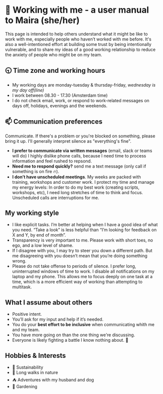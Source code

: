 # 👋 Working with me - a user manual to Maira (she/her)
This page is intended to help others understand what it might be like to work with me, especially people who haven’t worked with me before. It's also a well-intentioned effort at building some trust by being intentionally vulnerable, and to share my ideas of a good working relationship to reduce the anxiety of people who might be on my team.

## 🕤 Time zone and working hours
- My working days are monday-tuesday & thursday-friday, _wednesday is my day off(line)_
- I work between 08.30 - 17.30 (Amsterdam time)
- I do not check email, work, or respond to work-related messages on days off, holidays, evenings and the weekends.

## 📫 Communication preferences
Communicate. If there's a problem or you're blocked on something, please bring it up. I'll generally interpret silence as "everything's fine".
- **I prefer to communicate via written messages** (email, slack or teams will do) I highly dislike phone calls, because I need time to process information and feel rushed to repsond.
- **Need me to respond quickly?** send me a text message (only call if something is on fire 🔥).
- **I don’t have unscheduled meetings**. My weeks are packed with training, workshops and customer work. I protect my time and manage my energy levels: In order to do my best work (creating scripts, workshops, etc), I need long stretches of time to think and focus. Unscheduled calls are interruptions for me.

## My working style
- I like explicit tasks. I’m better at helping when I have a good idea of what you need. “Take a look” is less helpful than “I’m looking for feedback on X and Y, by end of month”.
- Transparency is very important to me. Please work with short toes, no ego, and a low level of shame.
- If I disagree with you, I may try to steer you down a different path. But me disagreeing with you doesn’t mean that you’re doing something wrong.
- Please do not take offense to periods of silence. I prefer long, uninterrupted windows of time to work. I disable all notifications on my laptop and my phone. This allows me to focus deeply on one task at a time, which is a more efficient way of working than attempting to multitask.

## What I assume about others
- Positive intent.
- You’ll ask for my input and help if it’s needed.
- You do your **best effort to be inclusive** when communicating whith me and my team.
- You have more going on than the one thing we're discussing.
- Everyone is likely fighting a battle I know nothing about. 💛

## Hobbies & Interests
- 🌿 Sustainability
- 🌄 Long walks in nature
- ⛺ Adventures with my husband and dog
- 🌱 Gardening




